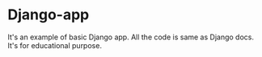 # Django-app
It's an example of basic Django app. All the code is same as Django docs. It's for educational purpose.

